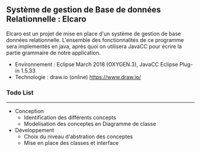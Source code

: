 ## Système de gestion de Base de données Relationnelle : Elcaro
Elcaro est un projet de mise en place d'un système de gestion de base données relationnelle. L'ensemble des fonctionnalités de ce programme sera implementés en java, après quoi on utilisera JavaCC pour écrire la partie grammaire de notre application.
* Environnement : Eclipse March 2018 (OXYGEN.3), JavaCC Eclipse Plug-in 1.5.33
* Technologie : draw.io (online)    https://www.draw.io/
### Todo List
---
* Conception
  * Identification des différents concepts
  * Modelisation des conceptes en Diagramme de classe 
* Développement
  * Choix du niveau d'abstration des conceptes
  * Mise en place des classes et interface
